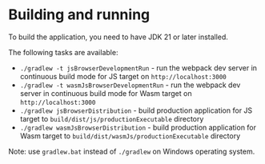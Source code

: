 # Building and running

To build the application, you need to have JDK 21 or later installed.

The following tasks are available:

- `./gradlew -t jsBrowserDevelopmentRun` - run the webpack dev server in continuous build mode for JS target on `http://localhost:3000`
- `./gradlew -t wasmJsBrowserDevelopmentRun` - run the webpack dev server in continuous build mode for Wasm target on `http://localhost:3000`
- `./gradlew jsBrowserDistribution` - build production application for JS target to `build/dist/js/productionExecutable` directory
- `./gradlew wasmJsBrowserDistribution` - build production application for Wasm target to `build/dist/wasmJs/productionExecutable` directory

Note: use `gradlew.bat` instead of `./gradlew` on Windows operating system.
